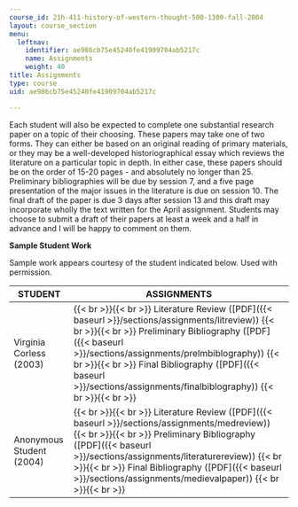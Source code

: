 ```yaml
---
course_id: 21h-411-history-of-western-thought-500-1300-fall-2004
layout: course_section
menu:
  leftnav:
    identifier: ae986cb75e45240fe41909704ab5217c
    name: Assignments
    weight: 40
title: Assignments
type: course
uid: ae986cb75e45240fe41909704ab5217c

---
```


Each student will also be expected to complete one substantial research paper on a topic of their choosing. These papers may take one of two forms. They can either be based on an original reading of primary materials, or they may be a well-developed historiographical essay which reviews the literature on a particular topic in depth. In either case, these papers should be on the order of 15-20 pages - and absolutely no longer than 25. Preliminary bibliographies will be due by session 7, and a five page presentation of the major issues in the literature is due on session 10. The final draft of the paper is due 3 days after session 13 and this draft may incorporate wholly the text written for the April assignment. Students may choose to submit a draft of their papers at least a week and a half in advance and I will be happy to comment on them.

**Sample Student Work**

Sample work appears courtesy of the student indicated below. Used with permission.

| STUDENT | ASSIGNMENTS |
| --- | --- |
| Virginia Corless (2003) |  {{< br >}}{{< br >}} Literature Review ([PDF]({{< baseurl >}}/sections/assignments/litreview)) {{< br >}}{{< br >}} Preliminary Bibliography ([PDF]({{< baseurl >}}/sections/assignments/prelmbiblography)) {{< br >}}{{< br >}} Final Bibliography ([PDF]({{< baseurl >}}/sections/assignments/finalbiblography)) {{< br >}}{{< br >}}  |
| Anonymous Student (2004) |  {{< br >}}{{< br >}} Literature Review ([PDF]({{< baseurl >}}/sections/assignments/medreview)) {{< br >}}{{< br >}} Preliminary Bibliography ([PDF]({{< baseurl >}}/sections/assignments/literaturereview)) {{< br >}}{{< br >}} Final Bibliography ([PDF]({{< baseurl >}}/sections/assignments/medievalpaper)) {{< br >}}{{< br >}}